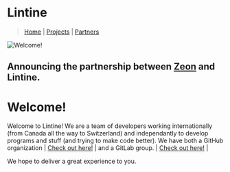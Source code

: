 # Lintine
> [Home](https://lintine.github.io/index) | [Projects](https://lintine.github.io/projects) | [Partners](https://lintine.github.io/partners)

![Welcome!](https://media.discordapp.net/attachments/808360760593612840/898310434539585597/unknown.png "what are you staring at?")
## Announcing the partnership between [Zeon](https://zeon.dev/) and Lintine.
# Welcome!
Welcome to Lintine! We are a team of developers working internationally (from Canada all the way to Switzerland) and independantly to develop programs and stuff (and trying to make code better).
We have both a GitHub organization
| [Check out here!](https://github.com/Lintine) |
and a GitLab group.
| [Check out here!](https://gitlab.com/Lintine) |

We hope to deliver a great experience to you.
